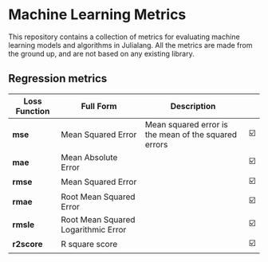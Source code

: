 # Machine Learning Metrics

This repository contains a collection of metrics for evaluating machine learning models and algorithms in Julialang. All the metrics are made from the ground up, and are not based on any existing library.

## Regression metrics

Loss Function       |       Full Form         |       Description     |      |
--------------------|----------------------|----------------------|--------|
**mse**  |    Mean Squared Error    |   Mean squared error is the mean of the squared errors  |  ☑️  |
**mae**  |    Mean Absolute Error    |     |  ☑️  |
**rmse**  |    Mean Squared Error    |     |  ☑️  |
**rmae**  |   Root Mean Squared Error    |     |  ☑️  |
**rmsle** |   Root Mean Squared Logarithmic Error    |     |  ☑️  |
**r2score** | R square score |    |  ☑️  |
